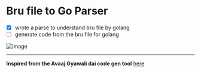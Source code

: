 # Bru file to Go Parser

- [x] wrote a parse to understand bru file by golang
-  [ ] generate code from the bru file for golang

![image](https://github.com/mukezhz/bru-go/assets/43813670/d994daf8-9f42-4bbd-95fb-ebc68f81ab56)

---
**Inspired from the Avaaj Gyawali dai code gen tool** [here](https://www.linkedin.com/posts/aawaz_codegeneration-developertools-productivityhack-activity-7195537342747611136-fKxX?utm_source=share&utm_medium=member_desktop)
